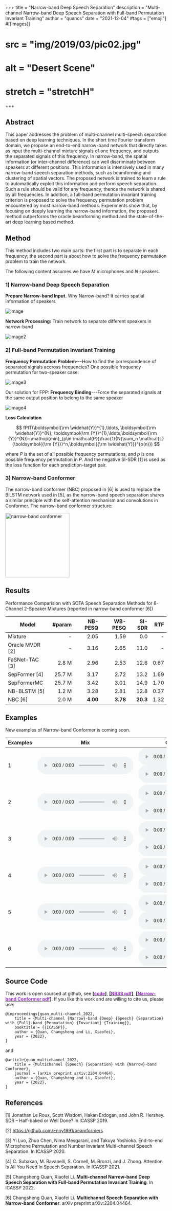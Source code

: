 +++
title = "Narrow-band Deep Speech Separation"
description = "Multi-channel Narrow-band Deep Speech Separation with Full-band Permutation Invariant Training"
author = "quancs"
date = "2021-12-04"
#tags = ["emoji"]
#[[images]]
#  src = "img/2019/03/pic02.jpg"
#  alt = "Desert Scene"
#  stretch = "stretchH"
+++

<script src="https://polyfill.io/v3/polyfill.min.js?features=es6"></script>
<script id="MathJax-script" async src="https://cdn.jsdelivr.net/npm/mathjax@3/es5/tex-mml-chtml.js"></script>

## Abstract
This paper addresses the problem of multi-channel multi-speech separation based on deep learning techniques.
In the short time Fourier transform domain, we propose an end-to-end narrow-band network that directly takes as input the multi-channel mixture signals of one frequency, and outputs the separated signals of this frequency.
In narrow-band, the spatial information (or inter-channel difference) can well discriminate between speakers at different positions.
This information is intensively used in many narrow-band speech separation methods, such as beamforming and clustering of spatial vectors.
The proposed network is trained to learn a rule to automatically exploit this information and perform speech separation.
Such a rule should be valid for any frequency, thence the network is shared by all frequencies.
In addition, a full-band permutation invariant training criterion is proposed to solve the frequency permutation problem encountered by most narrow-band methods.
Experiments show that, by focusing on deeply learning the narrow-band information, the proposed method outperforms the oracle beamforming method and the state-of-the-art deep learning based method. 

## Method
This method includes two main parts:
the first part is to separate in each frequency;
the second part is about how to solve the frequency permutation problem to train the network.

The following content assumes we have *M* microphones and *N* speakers.

### 1) Narrow-band Deep Speech Separation
**Prepare Narrow-band Input.**
Why Narrow-band? It carries spatial information of speakers

![image](/blog/NBSS_examples/narrow_band_input.jpg "from time domain to narrow-band input")

**Network Processing:** Train network to separate different speakers in narrow-band

![image2](/blog/NBSS_examples/network_processing.jpg "Send narrow-band input to the network")

### 2) Full-band Permutation Invariant Training

**Frequency Permutation Problem**---How to find the correspondence of separated signals accross frequencies? One possible frequency permutation for two-speaker case:

![image3](/blog/NBSS_examples/fpp.jpg)

Our solution for FPP: **Frequency Binding**---Force the separated signals at the same output position to belong to the same speaker

![image4](/blog/NBSS_examples/frequency_binding.jpg)

**Loss Calculation**

$$ fPIT(\boldsymbol{\rm \widehat{Y}}^{1},\ldots, \boldsymbol{\rm \widehat{Y}}^{N}, \boldsymbol{\rm {Y}}^{1},\ldots,\boldsymbol{\rm {Y}}^{N})=\mathop{min}_{p\in \mathcal{P}}\frac{1}{N}\sum_n \mathcal{L}(\boldsymbol{{\rm {Y}}}^n,\boldsymbol{{\rm \widehat{Y}}}^{p(n)}) $$

where *P* is the set of all possible frequency permutations, and *p* is one possible frequency permutation in *P*.
And the negative SI-SDR [1] is used as the loss function for each prediction-target pair.

### 3) Narrow-band Conformer
The narrow-band conformer (NBC) proposed in [6] is used to replace the BiLSTM network used in [5], as the narrow-band speech separation shares a similar principle with the self-attention mechanism and convolutions in Conformer. 
The narrow-band conformer structure: 

 <img src="/blog/NBSS_examples/narrow-band_conformer.jpg" height = "200" alt="narrow-band conformer" align=center />
<!-- ![image5](/blog/NBSS_examples/narrow-band_conformer.jpg) -->

## Results 

Performance Comparision with SOTA Speech Separation Methods for 8-Channel 2-Speaker Mixtures (reported in narrow-band conformer [6])

Model			| #param	| NB-PESQ 	| WB-PESQ 	| SI-SDR	| RTF
------			|------:	|------:	|------:	|------:	|------:
Mixture 		| - 		| 2.05 		| 1.59 		| 0.0		| -
Oracle MVDR [2] | - 		| 3.16	 	| 2.65 		| 11.0		| -
FaSNet-TAC [3] 	| 2.8 M 	| 2.96 		| 2.53 		| 12.6		| 0.67
SepFormer [4]	| 25.7 M	| 3.17		| 2.72		| 13.2		| 1.69
SepFormerMC		| 25.7 M	| 3.42		| 3.01		| 14.9		| 1.70
NB-BLSTM [5] 	| 1.2 M		| 3.28 		| 2.81	 	| 12.8		| 0.37
NBC [6]			| 2.0 M		| **4.00**	| **3.78**	| **20.3**	| 1.32

## Examples

New examples of Narrow-band Conformer is coming soon.

Examples | Mix | Oracle MVDR [2] | FaSNet-TAC [3] | prop.
---------|-----|-------------|------------|------
1        | <audio controls src="/blog/NBSS_examples/1_mix.wav" ></audio> | <audio controls src="/blog/NBSS_examples/1_spk1_p_MVDR.wav" ></audio> </br> <audio controls src="/blog/NBSS_examples/1_spk2_p_MVDR.wav" ></audio> | <audio controls src="/blog/NBSS_examples/1_spk1_p_TAC.wav" ></audio> </br> <audio controls src="/blog/NBSS_examples/1_spk2_p_TAC.wav" ></audio> | <audio controls src="/blog/NBSS_examples/1_spk1_p_NBSS.wav" ></audio> </br> <audio controls src="/blog/NBSS_examples/1_spk2_p_NBSS.wav" ></audio>
2        | <audio controls src="/blog/NBSS_examples/0_mix.wav" ></audio> | <audio controls src="/blog/NBSS_examples/0_spk1_p_MVDR.wav" ></audio> </br> <audio controls src="/blog/NBSS_examples/0_spk2_p_MVDR.wav" ></audio> | <audio controls src="/blog/NBSS_examples/0_spk1_p_TAC.wav" ></audio> </br> <audio controls src="/blog/NBSS_examples/0_spk2_p_TAC.wav" ></audio> | <audio controls src="/blog/NBSS_examples/0_spk1_p_NBSS.wav" ></audio> </br> <audio controls src="/blog/NBSS_examples/0_spk2_p_NBSS.wav" ></audio>
3        | <audio controls src="/blog/NBSS_examples/2_mix.wav" ></audio> | <audio controls src="/blog/NBSS_examples/2_spk1_p_MVDR.wav" ></audio> </br> <audio controls src="/blog/NBSS_examples/2_spk2_p_MVDR.wav" ></audio> | <audio controls src="/blog/NBSS_examples/2_spk1_p_TAC.wav" ></audio> </br> <audio controls src="/blog/NBSS_examples/2_spk2_p_TAC.wav" ></audio> | <audio controls src="/blog/NBSS_examples/2_spk1_p_NBSS.wav" ></audio> </br> <audio controls src="/blog/NBSS_examples/2_spk2_p_NBSS.wav" ></audio>
4        | <audio controls src="/blog/NBSS_examples/3_mix.wav" ></audio> | <audio controls src="/blog/NBSS_examples/3_spk1_p_MVDR.wav" ></audio> </br> <audio controls src="/blog/NBSS_examples/3_spk2_p_MVDR.wav" ></audio> | <audio controls src="/blog/NBSS_examples/3_spk1_p_TAC.wav" ></audio> </br> <audio controls src="/blog/NBSS_examples/3_spk2_p_TAC.wav" ></audio> | <audio controls src="/blog/NBSS_examples/3_spk1_p_NBSS.wav" ></audio> </br> <audio controls src="/blog/NBSS_examples/3_spk2_p_NBSS.wav" ></audio>
5        | <audio controls src="/blog/NBSS_examples/4_mix.wav" ></audio> | <audio controls src="/blog/NBSS_examples/4_spk1_p_MVDR.wav" ></audio> </br> <audio controls src="/blog/NBSS_examples/4_spk2_p_MVDR.wav" ></audio> | <audio controls src="/blog/NBSS_examples/4_spk1_p_TAC.wav" ></audio> </br> <audio controls src="/blog/NBSS_examples/4_spk2_p_TAC.wav" ></audio> | <audio controls src="/blog/NBSS_examples/4_spk1_p_NBSS.wav" ></audio> </br> <audio controls src="/blog/NBSS_examples/4_spk2_p_NBSS.wav" ></audio>
6        | <audio controls src="/blog/NBSS_examples/5_mix.wav" ></audio> | <audio controls src="/blog/NBSS_examples/5_spk1_p_MVDR.wav" ></audio> </br> <audio controls src="/blog/NBSS_examples/5_spk2_p_MVDR.wav" ></audio> | <audio controls src="/blog/NBSS_examples/5_spk1_p_TAC.wav" ></audio> </br> <audio controls src="/blog/NBSS_examples/5_spk2_p_TAC.wav" ></audio> | <audio controls src="/blog/NBSS_examples/5_spk1_p_NBSS.wav" ></audio> </br> <audio controls src="/blog/NBSS_examples/5_spk2_p_NBSS.wav" ></audio>


## Source Code
This work is open sourced at github, see **[\[<font color=DarkOrchid>code</font>\]](https://github.com/quancs/NBSS)**, **[\[<font color=DarkOrchid>NBSS pdf</font>\]](https://arxiv.org/pdf/2110.05966)**, **[\[<font color=DarkOrchid>Narrow-band Conformer pdf</font>\]](https://arxiv.org/abs/2204.04464)**. If you like this work and are willing to cite us, please use:
```
@inproceedings{quan_multi-channel_2022,
	title = {Multi-channel {Narrow}-band {Deep} {Speech} {Separation} with {Full}-band {Permutation} {Invariant} {Training}},
	booktitle = {{ICASSP}},
	author = {Quan, Changsheng and Li, Xiaofei},
	year = {2022},
}
```
and
```
@article{quan_multichannel_2022,
	title = {Multichannel {Speech} {Separation} with {Narrow}-band Conformer},
	journal = {arXiv preprint arXiv:2204.04464},
	author = {Quan, Changsheng and Li, Xiaofei},
	year = {2022},
}
```

## References

[1] Jonathan Le Roux, Scott Wisdom, Hakan Erdogan, and John R. Hershey. SDR – Half-baked or Well Done? In ICASSP 2019.

[2] https://github.com/Enny1991/beamformers

[3] Yi Luo, Zhuo Chen, Nima Mesgarani, and Takuya Yoshioka. End-to-end Microphone Permutation and Number Invariant Multi-channel Speech Separation. In ICASSP 2020.

[4] C. Subakan, M. Ravanelli, S. Cornell, M. Bronzi, and J. Zhong. Attention Is All You Need In Speech Separation. In ICASSP 2021.

[5] Changsheng Quan, Xiaofei Li. **Multi-channel Narrow-band Deep Speech Separation with Full-band Permutation Invariant Training**. In ICASSP 2022.

[6] Changsheng Quan, Xiaofei Li. **Multichannel Speech Separation with Narrow-band Conformer**. arXiv preprint arXiv:2204.04464.
